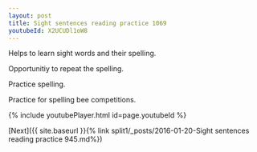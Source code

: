```yaml
---
layout: post
title: Sight sentences reading practice 1069
youtubeId: X2UCUDl1oW8
---
```

 
 
Helps to learn sight words and their spelling.

Opportunitiy to repeat the spelling. 

Practice spelling. 
 
Practice for spelling bee competitions. 
 
{% include youtubePlayer.html id=page.youtubeId %}
 
 

[Next]({{ site.baseurl }}{% link  split1/_posts/2016-01-20-Sight sentences reading practice 945.md%})
 
